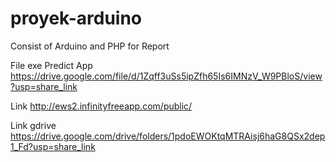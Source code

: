 # proyek-arduino
Consist of Arduino and PHP for Report

File exe Predict App
https://drive.google.com/file/d/1Zqff3uSs5ipZfh65Is6IMNzV_W9PBloS/view?usp=share_link

Link
http://ews2.infinityfreeapp.com/public/

Link gdrive
https://drive.google.com/drive/folders/1pdoEWOKtqMTRAisj6haG8QSx2dep1_Fd?usp=share_link
